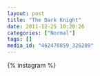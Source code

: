 ```yaml
---
layout: post
title: "The Dark Knight"
date: 2011-12-25 10:20:26
categories: ["Normal"]
tags: []
media_id: "462470859_326209"
---
```


{% instagram %}
